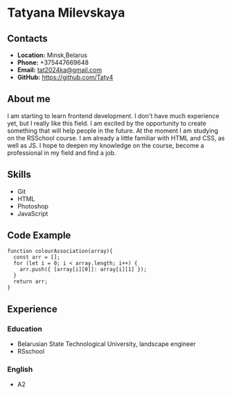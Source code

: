 # **Tatyana Milevskaya**

## **Contacts**

- **Location:** Minsk,Belarus
- **Phone:** +375447669648
- **Email:** <tat2024ka@gmail.com>
- **GitHub:** <https://github.com/Taty4>

## **About me**

I am starting to learn frontend development. I don't have much experience yet, but I really like this field. I am excited by the opportunity to create something that will help people in the future.
At the moment I am studying on the RSSchool course.
I am already a little familiar with HTML and CSS, as well as JS. I hope to deepen my knowledge on the course, become a professional in my field and find a job.

## **Skills**

- Git
- HTML
- Photoshop
- JavaScript

## **Code Example**

```
function colourAssociation(array){
  const arr = [];
  for (let i = 0; i < array.length; i++) {
    arr.push({ [array[i][0]]: array[i][1] });
  }
  return arr;
}
```

## **Experience**

### **Education**

- Belarusian State Technological University, landscape engineer
- RSschool

### **English**

- A2
